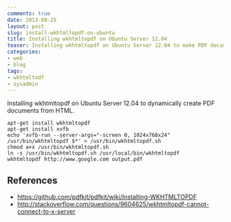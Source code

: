 ```yaml
--- 
comments: true 
date: 2013-09-25
layout: post 
slug: install-wkhtmltopdf-on-ubuntu
title: Installing wkhtmltopdf on Ubuntu Server 12.04
teaser: Installing wkhtmltopdf on Ubuntu Server 12.04 to make PDF documents from HTML.
categories: 
- web
- blog
tags: 
- wkhtmltodf
- sysadmin
---
```


Installing wkhtmltopdf on Ubuntu Server 12.04 to dynamically create PDF documents from HTML.

    apt-get install wkhtmltopdf
    apt-get install xvfb
    echo 'xvfb-run --server-args="-screen 0, 1024x768x24" /usr/bin/wkhtmltopdf $*' > /usr/bin/wkhtmltopdf.sh
    chmod a+x /usr/bin/wkhtmltopdf.sh
    ln -s /usr/bin/wkhtmltopdf.sh /usr/local/bin/wkhtmltopdf
    wkhtmltopdf http://www.google.com output.pdf

## References
* https://github.com/pdfkit/pdfkit/wiki/Installing-WKHTMLTOPDF
* http://stackoverflow.com/questions/9604625/wkhtmltopdf-cannot-connect-to-x-server 
